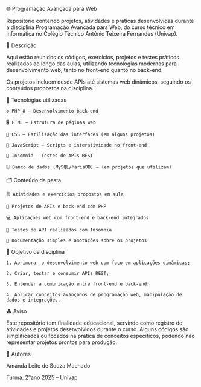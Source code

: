 🌐 Programação Avançada para Web

Repositório contendo projetos, atividades e práticas desenvolvidas durante a disciplina Programação Avançada para Web, do curso técnico em informática no Colégio Técnico Antônio Teixeira Fernandes (Univap).


📄 Descrição

Aqui estão reunidos os códigos, exercícios, projetos e testes práticos realizados ao longo das aulas, utilizando tecnologias modernas para desenvolvimento web, tanto no front-end quanto no back-end.

Os projetos incluem desde APIs até sistemas web dinâmicos, seguindo os conteúdos propostos na disciplina.


🧠 Tecnologias utilizadas

    ⚙️ PHP 8 – Desenvolvimento back-end

    🖥️ HTML – Estrutura de páginas web

    🎨 CSS – Estilização das interfaces (em alguns projetos)

    🔧 JavaScript – Scripts e interatividade no front-end

    🔗 Insomnia – Testes de APIs REST

    🗄️ Banco de dados (MySQL/MariaDB) – (em projetos que utilizam)


🗂️ Conteúdo da pasta

    🗒️ Atividades e exercícios propostos em aula

    🔧 Projetos de APIs e back-end com PHP

    💻 Aplicações web com front-end e back-end integrados

    🧪 Testes de API realizados com Insomnia

    📁 Documentação simples e anotações sobre os projetos


🚀 Objetivo da disciplina

    1. Aprimorar o desenvolvimento web com foco em aplicações dinâmicas;

    2. Criar, testar e consumir APIs REST;

    3. Entender a comunicação entre front-end e back-end;

    4. Aplicar conceitos avançados de programação web, manipulação de dados e integrações.


⚠️ Aviso

Este repositório tem finalidade educacional, servindo como registro de atividades e projetos desenvolvidos durante o curso. Alguns códigos são simplificados ou focados na prática de conceitos específicos, podendo não representar projetos prontos para produção.


👥 Autores

Amanda Leite de Souza Machado

Turma: 2°ano 2025 – Univap


